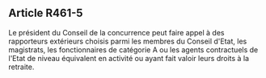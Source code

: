 Article R461-5
----
Le président du Conseil de la concurrence peut faire appel à des rapporteurs
extérieurs choisis parmi les membres du Conseil d'Etat, les magistrats, les
fonctionnaires de catégorie A ou les agents contractuels de l'Etat de niveau
équivalent en activité ou ayant fait valoir leurs droits à la retraite.
